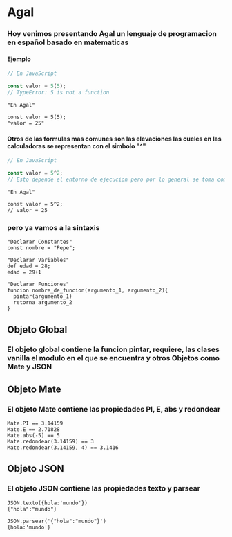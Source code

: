 # Agal
### Hoy venimos presentando **Agal** un lenguaje de programacion en español basado en matematicas

#### Ejemplo
```js
// En JavaScript

const valor = 5(5);
// TypeError: 5 is not a function
```
```agal
"En Agal"

const valor = 5(5);
"valor = 25"
```

#### Otros de las formulas mas comunes son las elevaciones las cueles en las calculadoras se representan con el simbolo "^"
```js
// En JavaScript

const valor = 5^2;
// Esto depende el entorno de ejecucion pero por lo general se toma como suma dejando un 7 como resultado
```
```agal
"En Agal"

const valor = 5^2;
// valor = 25
```

### pero ya vamos a la sintaxis

```agal
"Declarar Constantes"
const nombre = "Pepe";

"Declarar Variables"
def edad = 28;
edad = 29+1

"Declarar Funciones"
funcion nombre_de_funcion(argumento_1, argumento_2){
  pintar(argumento_1)
  retorna argumento_2
}
```

## Objeto Global
### El objeto global contiene la funcion pintar, requiere, las clases vanilla el modulo en el que se encuentra y otros Objetos como Mate y JSON

## Objeto Mate
### El objeto Mate contiene las propiedades PI, E, abs y redondear
```agal
Mate.PI == 3.14159
Mate.E == 2.71828
Mate.abs(-5) == 5
Mate.redondear(3.14159) == 3
Mate.redondear(3.14159, 4) == 3.1416
```

## Objeto JSON
### El objeto JSON contiene las propiedades texto y parsear
```agal
JSON.texto({hola:'mundo'})
{"hola":"mundo"}

JSON.parsear('{"hola":"mundo"}')
{hola:'mundo'}
```